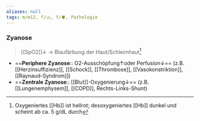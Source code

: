 ```yaml
---
aliases: null
tags: m/m13, f/🫁, f/🫀, Pathologie
---
```

### Zyanose
> [[SpO2]]↓ → Blaufärbung der Haut/Schleimhaut[^1]
- ==**Periphere Zyanose**:: O2-Ausschöpfung↑oder Perfusion↓== (z.B. [[Herzinsuffizienz]], [[Schock]], [[Thrombose]], [[Vasokonstriktion]], [[Raynaud-Syndrom]])
- ==**Zentrale Zyanose**:: [[Blut]]-Oxygenierung↓== (z.B. [[Lungenemphysem]], [[COPD]], Rechts-Links-Shunt)

[^1]: Oxygeniertes [[Hb]] ist hellrot; desoxygeniertes [[Hb]] dunkel und scheint ab ca. 5 g/dL durch